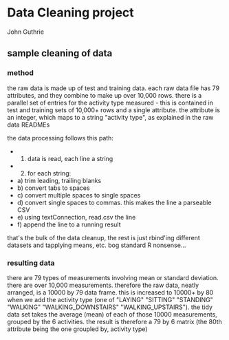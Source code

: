 # Data Cleaning project
John Guthrie

## sample cleaning of data
### method
the raw data is made up of test and training data. each raw data file has 79 attributes, and they combine to make up over 10,000 rows. there is a parallel set of entries for the activity type measured - this is contained in test and training sets of 10,000+ rows and a single attribute. the attribute is an integer, which maps to a string "activity type", as explained in the raw data READMEs

the data processing follows this path:
* 1) data is read, each line a string
* 2) for each string:
*  a) trim leading, trailing blanks
*  b) convert tabs to spaces
*  c) convert multiple spaces to single spaces
*  d) convert single spaces to commas. this makes the line a parseable CSV
*  e) using textConnection, read.csv the line
*  f) append the line to a running result

that's the bulk of the data cleanup, the rest is just rbind'ing different datasets and tapplying means, etc. bog standard R nonsense...


### resulting data
there are 79 types of measurements involving mean or standard deviation. there are over 10,000 measurements. therefore the raw data, neatly arranged, is a 10000 by 79 data frame. this is increased to 10000+ by 80 when we add the activity type (one of "LAYING" "SITTING" "STANDING" "WALKING" "WALKING_DOWNSTAIRS" "WALKING_UPSTAIRS"). the tidy data set takes the average (mean) of each of those 10000 measurements, grouped by the 6 activities. the result is therefore a 79 by 6 matrix (the 80th attribute being the one groupled by, activity type)


